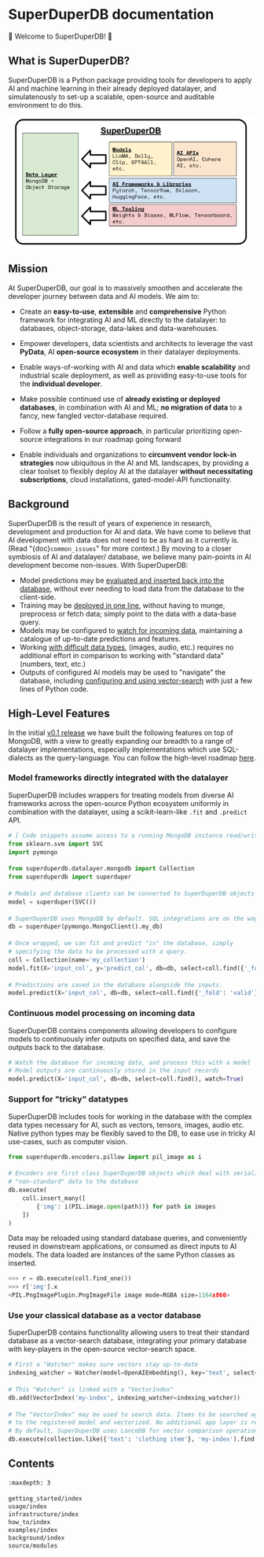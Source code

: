 # SuperDuperDB documentation

🚀 Welcome to SuperDuperDB! 🚀

## What is SuperDuperDB?

SuperDuperDB is a Python package providing tools for developers to apply AI and machine learning
in their already deployed datalayer, and simulatenously to set-up a scalable, open-source and auditable environment to do this.

![](img/overview.png)

## Mission

At SuperDuperDB, our goal is to massively smoothen and accelerate the developer journey between data and AI models. We aim to:

- Create an **easy-to-use**, **extensible** and **comprehensive** Python framework for integrating AI and
  ML directly to the datalayer: to databases, object-storage, data-lakes and data-warehouses.

- Empower developers, data scientists and architects to leverage the vast **PyData**, AI
  **open-source ecosystem** in their datalayer deployments.

- Enable ways-of-working with AI and data which **enable scalability** and industrial scale deployment,
  as well as providing easy-to-use tools for the **individual developer**.

- Make possible continued use of **already existing or deployed databases**, in combination with AI and ML;
  **no migration of data** to a fancy, new fangled vector-database required.

- Follow a **fully open-source approach**, in particular prioritizing open-source integrations
  in our roadmap going forward

- Enable individuals and organizations to **circumvent vendor lock-in strategies** now ubiquitous
  in the AI and ML landscapes, by providing a clear toolset to flexibly deploy AI at the
  datalayer **without necessitating subscriptions**, cloud installations, gated-model-API functionality.

## Background

SuperDuperDB is the result of years of experience in research, development and production for
AI and data. We have come to believe that AI development with data does not need to be as hard as it
currently is. (Read "{doc}`common_issues`"
for more context.) By moving to a closer symbiosis of AI and datalayer/ database, we believe
many pain-points in AI development become non-issues. With SuperDuperDB:

- Model predictions may be [evaluated and inserted back into the database](#model-frameworks-directly-integrated-with-databases), without ever needing
  to load data from the database to the client-side.
- Training may be [deployed in one line](#model-frameworks-directly-integrated-with-databases), without having to munge, preprocess or fetch data;
  simply point to the data with a data-base query.
- Models may be configured to [watch for incoming data](#continuous-model-processing-on-incoming-data), maintaining a catalogue of up-to-date
  predictions and features.
- Working [with difficult data types](#support-for-tricky-datatypes), (images, audio, etc.) requires no additional effort in comparison
  to working with "standard data" (numbers, text, etc.)
- Outputs of configured AI models may be used to "navigate" the database, including [configuring
  and using vector-search](#use-your-classical-database-as-a-vector-database)
  with just a few lines of Python code.

## High-Level Features

In the initial [v0.1 release]() we have built the following features on top of MongoDB, with a view to greatly expanding our breadth to a range of datalayer implementations, especially implementations which use SQL-dialects  as the query-language. You can follow the high-level roadmap [here]().

### Model frameworks directly integrated with the datalayer

SuperDuperDB includes wrappers for treating models from diverse AI frameworks across the open-source Python ecosystem uniformly in combination with the datalayer, using a scikit-learn-like
`.fit` and `.predict` API.

```python
# [ Code snippets assume access to a running MongoDB instance read/write ]
from sklearn.svm import SVC
import pymongo

from superduperdb.datalayer.mongodb import Collection
from superduperdb import superduper

# Models and database clients can be converted to SuperDuperDB objects with a simple wrapper.
model = superduper(SVC())

# SuperDuperDB uses MongoDB by default. SQL integrations are on the way.
db = superduper(pymongo.MongoClient().my_db)

# Once wrapped, we can fit and predict "in" the database, simply
# specifying the data to be processed with a query.
coll = Collection(name='my_collection')
model.fit(X='input_col', y='predict_col', db=db, select=coll.find({'_fold': 'train'}))

# Predictions are saved in the database alongside the inputs.
model.predict(X='input_col', db=db, select=coll.find({'_fold': 'valid'}))
```

### Continuous model processing on incoming data
SuperDuperDB contains components allowing developers to configure models to continuously infer outputs on specified data, and save the outputs back to the database.

```python
# Watch the database for incoming data, and process this with a model
# Model outputs are continuously stored in the input records
model.predict(X='input_col', db=db, select=coll.find(), watch=True)
```

### Support for "tricky" datatypes

SuperDuperDB includes tools for working in the database with the complex data types necessary for AI, such as vectors, tensors, images, audio etc. Native python types may be flexibly saved to the DB, to ease use in tricky AI use-cases, such as computer vision.

```python
from superduperdb.encoders.pillow import pil_image as i

# Encoders are first class SuperDuperDB objects which deal with serializing
# "non-standard" data to the database
db.execute(
    coll.insert_many([
        {'img': i(PIL.image.open(path))} for path in images
    ])
)
```

Data may be reloaded using standard database queries, and conveniently reused in downstream applications, or consumed as direct inputs to AI models. The data loaded are instances of the same Python classes as inserted.

```python
>>> r = db.execute(coll.find_one())
>>> r['img'].x
<PIL.PngImagePlugin.PngImageFile image mode=RGBA size=1164x860>
```

### Use your classical database as a vector database

SuperDuperDB contains functionality allowing users to treat their standard database as a vector-search database, integrating your primary database with key-players in the open-source vector-search space.
```python
# First a "Watcher" makes sure vectors stay up-to-date
indexing_watcher = Watcher(model=OpenAIEmbedding(), key='text', select=collection.find())

# This "Watcher" is linked with a "VectorIndex"
db.add(VectorIndex('my-index', indexing_watcher=indexing_watcher))

# The "VectorIndex" may be used to search data. Items to be searched against are passed
# to the registered model and vectorized. No additional app layer is required.
# By default, SuperDuperDB uses LanceDB for vector comparison operations
db.execute(collection.like({'text': 'clothing item'}, 'my-index').find({'brand': 'Nike'}))
```

## Contents

```{toctree}
:maxdepth: 3

getting_started/index
usage/index
infrastructure/index
how_to/index
examples/index
background/index
source/modules
```
